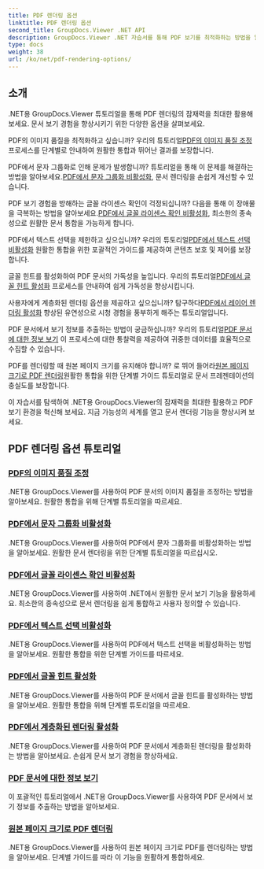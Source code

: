 ```yaml
---
title: PDF 렌더링 옵션
linktitle: PDF 렌더링 옵션
second_title: GroupDocs.Viewer .NET API
description: GroupDocs.Viewer .NET 자습서를 통해 PDF 보기를 최적화하는 방법을 알아보세요. 이미지 품질 조정, 텍스트 선택 비활성화 등 PDF 렌더링 옵션을 살펴보세요.
type: docs
weight: 38
url: /ko/net/pdf-rendering-options/
---
```


## 소개

.NET용 GroupDocs.Viewer 튜토리얼을 통해 PDF 렌더링의 잠재력을 최대한 활용해 보세요. 문서 보기 경험을 향상시키기 위한 다양한 옵션을 살펴보세요.

 PDF의 이미지 품질을 최적화하고 싶습니까? 우리의 튜토리얼[PDF의 이미지 품질 조정](./adjust-image-quality-pdf/) 프로세스를 단계별로 안내하여 원활한 통합과 뛰어난 결과를 보장합니다.

 PDF에서 문자 그룹화로 인해 문제가 발생합니까? 튜토리얼을 통해 이 문제를 해결하는 방법을 알아보세요.[PDF에서 문자 그룹화 비활성화](./disable-characters-grouping-pdf/), 문서 렌더링을 손쉽게 개선할 수 있습니다.

 PDF 보기 경험을 방해하는 글꼴 라이센스 확인이 걱정되십니까? 다음을 통해 이 장애물을 극복하는 방법을 알아보세요.[PDF에서 글꼴 라이센스 확인 비활성화](./disable-font-license-verifications-pdf/), 최소한의 종속성으로 원활한 문서 통합을 가능하게 합니다.

PDF에서 텍스트 선택을 제한하고 싶으십니까? 우리의 튜토리얼[PDF에서 텍스트 선택 비활성화](./disable-text-selection-pdf/) 원활한 통합을 위한 포괄적인 가이드를 제공하여 콘텐츠 보호 및 제어를 보장합니다.

 글꼴 힌트를 활성화하여 PDF 문서의 가독성을 높입니다. 우리의 튜토리얼[PDF에서 글꼴 힌트 활성화](./enable-font-hinting-pdf/) 프로세스를 안내하여 쉽게 가독성을 향상시킵니다.

 사용자에게 계층화된 렌더링 옵션을 제공하고 싶으십니까? 탐구하다[PDF에서 레이어 렌더링 활성화](./enable-layered-rendering-pdf/) 향상된 유연성으로 시청 경험을 풍부하게 해주는 튜토리얼입니다.

 PDF 문서에서 보기 정보를 추출하는 방법이 궁금하십니까? 우리의 튜토리얼[PDF 문서에 대한 정보 보기](./get-view-info-pdf-document/) 이 프로세스에 대한 통찰력을 제공하여 귀중한 데이터를 효율적으로 수집할 수 있습니다.

 PDF를 렌더링할 때 원본 페이지 크기를 유지해야 합니까? 로 뛰어 들어라[원본 페이지 크기로 PDF 렌더링](./render-pdf-original-page-size/)원활한 통합을 위한 단계별 가이드 튜토리얼로 문서 프레젠테이션의 충실도를 보장합니다.

이 자습서를 탐색하여 .NET용 GroupDocs.Viewer의 잠재력을 최대한 활용하고 PDF 보기 환경을 혁신해 보세요. 지금 가능성의 세계를 열고 문서 렌더링 기능을 향상시켜 보세요.
## PDF 렌더링 옵션 튜토리얼
### [PDF의 이미지 품질 조정](./adjust-image-quality-pdf/)
.NET용 GroupDocs.Viewer를 사용하여 PDF 문서의 이미지 품질을 조정하는 방법을 알아보세요. 원활한 통합을 위해 단계별 튜토리얼을 따르세요.
### [PDF에서 문자 그룹화 비활성화](./disable-characters-grouping-pdf/)
.NET용 GroupDocs.Viewer를 사용하여 PDF에서 문자 그룹화를 비활성화하는 방법을 알아보세요. 원활한 문서 렌더링을 위한 단계별 튜토리얼을 따르십시오.
### [PDF에서 글꼴 라이센스 확인 비활성화](./disable-font-license-verifications-pdf/)
.NET용 GroupDocs.Viewer를 사용하여 .NET에서 원활한 문서 보기 기능을 활용하세요. 최소한의 종속성으로 문서 렌더링을 쉽게 통합하고 사용자 정의할 수 있습니다.
### [PDF에서 텍스트 선택 비활성화](./disable-text-selection-pdf/)
.NET용 GroupDocs.Viewer를 사용하여 PDF에서 텍스트 선택을 비활성화하는 방법을 알아보세요. 원활한 통합을 위한 단계별 가이드를 따르세요.
### [PDF에서 글꼴 힌트 활성화](./enable-font-hinting-pdf/)
.NET용 GroupDocs.Viewer를 사용하여 PDF 문서에서 글꼴 힌트를 활성화하는 방법을 알아보세요. 원활한 통합을 위해 단계별 튜토리얼을 따르세요.
### [PDF에서 계층화된 렌더링 활성화](./enable-layered-rendering-pdf/)
.NET용 GroupDocs.Viewer를 사용하여 PDF 문서에서 계층화된 렌더링을 활성화하는 방법을 알아보세요. 손쉽게 문서 보기 경험을 향상하세요.
### [PDF 문서에 대한 정보 보기](./get-view-info-pdf-document/)
이 포괄적인 튜토리얼에서 .NET용 GroupDocs.Viewer를 사용하여 PDF 문서에서 보기 정보를 추출하는 방법을 알아보세요.
### [원본 페이지 크기로 PDF 렌더링](./render-pdf-original-page-size/)
.NET용 GroupDocs.Viewer를 사용하여 원본 페이지 크기로 PDF를 렌더링하는 방법을 알아보세요. 단계별 가이드를 따라 이 기능을 원활하게 통합하세요.